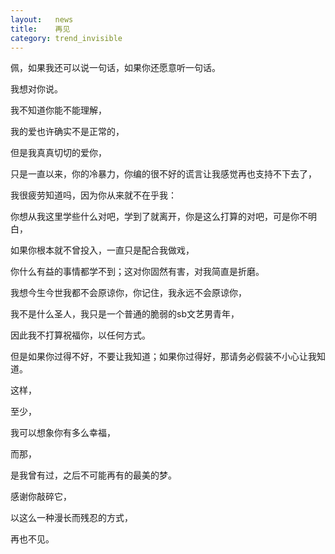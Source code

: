 ```yaml
---
layout:   news
title:    再见
category: trend_invisible
---
```


佩，如果我还可以说一句话，如果你还愿意听一句话。

我想对你说。

我不知道你能不能理解，

我的爱也许确实不是正常的，

但是我真真切切的爱你，

只是一直以来，你的冷暴力，你编的很不好的谎言让我感觉再也支持不下去了，

我很疲劳知道吗，因为你从来就不在乎我：

你想从我这里学些什么对吧，学到了就离开，你是这么打算的对吧，可是你不明白，

如果你根本就不曾投入，一直只是配合我做戏，

你什么有益的事情都学不到；这对你固然有害，对我简直是折磨。

我想今生今世我都不会原谅你，你记住，我永远不会原谅你，

我不是什么圣人，我只是一个普通的脆弱的sb文艺男青年，

因此我不打算祝福你，以任何方式。

但是如果你过得不好，不要让我知道；如果你过得好，那请务必假装不小心让我知道。

这样，

至少，

我可以想象你有多么幸福，

而那，

是我曾有过，之后不可能再有的最美的梦。


感谢你敲碎它，

以这么一种漫长而残忍的方式，

再也不见。